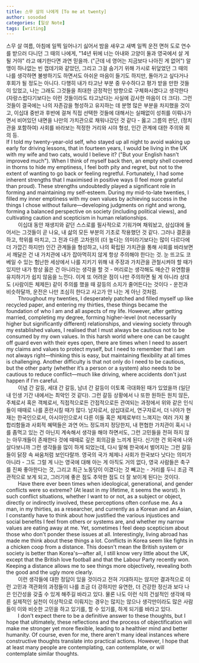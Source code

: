 ```yaml
---
title: 스무 살의 나에게 [To me at twenty]
author: sosodad
categories: [일상 Note]
tags: [writing]
---
```


스무 살 여름, 아침에 일찍 일어나기 싫어서 밤을 새우고 새벽 일찍 운전 면허 도로 연수를 받으러 다니던 그 때의 나에게, "14년 뒤에 너는 아내와 고양이 둘과 영국에서 살 게 될 거야" 라고 얘기한다면 과연 믿을까. ("근데 네 영어는 지금보다 나아진 게 없어") 알맹이 하나없는 빈 껍데기와 같았던, 그리고 그걸 숨기기 위해 가시로 뒤덮었던 그 때의 나를 생각하면 불쌍하기도 하면서도 아쉬운 마음이 들기도 하지만, 돌아가고 싶다거나 후회가 될 정도는 아니다. 다행히 내가 타고난 부분 중 우수하다고 평가 받을 만한 것들이 있었고, 나는 그래도 그것들을 최대한 긍정적인 방향으로 구체화시켰다고 생각한다 (자랑스럽다기보다는 이런 것들이라도 타고났다는 사실에 감사한 마음이 더 크다). 그런 것들이 결국에는 나의 자존감을 형성하고 유지하는 데 분명 많은 부분을 차지했을 것이고, 이십대 중반과 후반에 걸쳐 직접 선택한 것들에 대해서는 실패없이 성취를 이뤄나가면서 비어있던 내면을 나만의 가치관으로 채워나갔던 것 같다 - 옳고 그름의 판단, (정치관을 포함하여) 사회를 바라보는 적정한 거리와 시야 형성, 인간 관계에 대한 주의와 회의 등.  
If I told my twenty-year-old self, who stayed up all night to avoid waking up early for driving lessons, that in fourteen years, I would be living in the UK with my wife and two cats, would I believe it? ("But your English hasn't improved much"). When I think of myself back then, an empty shell covered in thorns to hide my emptiness, I feel both pity and regret, but not to the extent of wanting to go back or feeling regretful. Fortunately, I had some inherent strengths that I maximised in positive ways (I feel more grateful than proud). These strengths undoubtedly played a significant role in forming and maintaining my self-esteem. During my mid-to-late twenties, I filled my inner emptiness with my own values by achieving success in the things I chose without failure—developing judgments on right and wrong, forming a balanced perspective on society (including political views), and cultivating caution and scepticism in human relationships.  
&nbsp;&nbsp;&nbsp;&nbsp;&nbsp;&nbsp;&nbsp;&nbsp;이십대 동안 재생지와 같던 스스로를 필사적으로 기워가며 채워놨고, 삼십대에 들어서는 그것들이 곧 나요, 내 삶의 모든 부분의 기초로 작용했던 것 같다. 그러나 결혼을 하고, 학위를 마치고, 그 전과 다른 고차원의 (더 높다는 의미라기보다는 많이 다르다에 더 가깝긴 하지만) 인간 관계들을 형성하고, 나의 확립된 가치관을 통해 사회를 바라보면서 깨달은 건 내 가치관에 내가 잡아먹히지 않게 항상 주의해야 한다는 것. 눈 뜨고도 코 베일 수 있는 험난한 세상에서 나를 지키기 위해 내 주장과 가치관을 관철시켜야 할 때가 있지만 내가 항상 옳은 건 아니라는 생각을 할 것 - 머리로는 생각해도 매순간 유연함을 유지하기가 쉽지 않음을 느낀다. 이게 또 어려운 점이 나만 주의하면 될 게 아니라 상대도 (사람이든 체제든) 같이 주의를 했을 때 갈등의 소지가 줄어든다는 것이다 - 운전과 비슷하달까, 운전은 나만 조심히 한다고 사고가 안 나는 게 아닌 것처럼.  
&nbsp;&nbsp;&nbsp;&nbsp;&nbsp;&nbsp;&nbsp;&nbsp;Throughout my twenties, I desperately patched and filled myself up like recycled paper, and entering my thirties, these things became the foundation of who I am and all aspects of my life. However, after getting married, completing my degree, forming higher-level (not necessarily higher but significantly different) relationships, and viewing society through my established values, I realised that I must always be cautious not to be consumed by my own values. In this harsh world where one can be caught off guard even with their eyes open, there are times when I need to assert my claims and values to protect myself, but I need to remember that I am not always right—thinking this is easy, but maintaining flexibility at all times is challenging. Another difficulty is that not only do I need to be cautious, but the other party (whether it’s a person or a system) also needs to be cautious to reduce conflict—much like driving, where accidents don't just happen if I'm careful.  
&nbsp;&nbsp;&nbsp;&nbsp;&nbsp;&nbsp;&nbsp;&nbsp;이념 간 갈등, 세대 간 갈등, 남녀 간 갈등이 이토록 극대화된 때가 있었을까 (일단 내 인생 기간 내에서는 최악인 것 같다). 그런 갈등 상황에서 나 또한 원하든 원치 않든, 주체로서 혹은 객체로서, 직접적으로든 간접적으로든 관여되는 과정에서 위와 같은 인식들이 때때로 나를 혼란시킬 때가 많다. 남자로서, 삼십대로서, 연구자로서, 더 나아가 현재는 한국인으로서, 아시아인으로서 다른 이들 혹은 체제로부터 느껴지는 여러 가지 불합리함들과 사회적 혜택들은 과연 어느 정도까지 정당한지, 내 편협한 가치관이 혹시 나를 좀먹고 있는 건 아닌지 계속해서 생각을 해야 하면서도, 그런 고민들을 전혀 하지 않는 아무개들이 존재한다 것에 때때로 깊은 회의감을 느끼게 된다. 신기한 건 외국에 나와 살다보니까 그런 생각들을 많이 하게 되었는데, 다시 말해 한국에서 벌어지는 그런 갈등들이 닭장 속 싸움처럼 보인다랄까. 영국의 국가 체제나 사회가 한국보다 낫다는 의미가 아니라 - 그도 그럴 게 나는 영국에 대해 아는 게 아직도 거의 없다, 영국 사람들은 축구를 진짜 좋아한다는 것, 그리고 최근 노동당이 이겼다는 것 빼고는 - 거리를 두니 조금 객관적으로 보게 되고, 그러기에 좋은 점도 추악한 점도 더 잘 보이게 된다는 것이다.  
&nbsp;&nbsp;&nbsp;&nbsp;&nbsp;&nbsp;&nbsp;&nbsp;Have there ever been times when ideological, generational, and gender conflicts were so extreme? (At least in my lifetime, it seems the worst). In such conflict situations, whether I want to or not, as a subject or object, directly or indirectly involved, these perceptions often confuse me. As a man, in my thirties, as a researcher, and currently as a Korean and an Asian, I constantly have to think about how justified the various injustices and social benefits I feel from others or systems are, and whether my narrow values are eating away at me. Yet, sometimes I feel deep scepticism about those who don't ponder these issues at all. Interestingly, living abroad has made me think about these things a lot. Conflicts in Korea seem like fights in a chicken coop from a distance. This doesn't mean the British system or society is better than Korea's—after all, I still know very little about the UK, except that the British love football and that the Labour Party recently won. Keeping a distance allows me to see things more objectively, revealing both the good and the ugly more clearly.  
&nbsp;&nbsp;&nbsp;&nbsp;&nbsp;&nbsp;&nbsp;&nbsp;이런 생각들에 대한 정답이 있을 것이라고 전혀 기대하지는 않지만 결과적으로 이런 고민과 객관화의 과정들이 나를 조금 더 강하지만 유연한, 더 건강한 정신과 보다 나은 인간성을 갖출 수 있게 해주길 바라고 있다. 물론 나도 이런 식의 건설적인 생각에 따른 실제적인 실천이 이상적으로 이뤄지는 경우는 많지는 않으나 생각만이라도 많은 사람들이 이와 비슷한 고민을 하고 있기를, 할 수 있기를, 하게 되기를 바라고 있다.  
&nbsp;&nbsp;&nbsp;&nbsp;&nbsp;&nbsp;&nbsp;&nbsp;I don't expect there to be a definitive answer to these thoughts, but I hope that ultimately, these reflections and the process of objectification will make me stronger yet more flexible, leading to a healthier mind and better humanity. Of course, even for me, there aren't many ideal instances where constructive thoughts translate into practical actions. However, I hope that at least many people are contemplating, can contemplate, or will contemplate similar thoughts.
